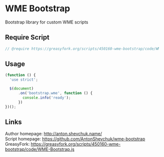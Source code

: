 # WME Bootstrap
Bootstrap library for custom WME scripts

## Require Script
```javascript
// @require https://greasyfork.org/scripts/450160-wme-bootstrap/code/WME-Bootstrap.js
```

## Usage
```javascript
(function () {
  'use strict';

  $(document)
      .on('bootstrap.wme', function () {
        console.info('ready');
      })
})();
```

## Links
Author homepage: http://anton.shevchuk.name/  
Script homepage: https://github.com/AntonShevchuk/wme-bootstrap  
GreasyFork: https://greasyfork.org/scripts/450160-wme-bootstrap/code/WME-Bootstrap.js
